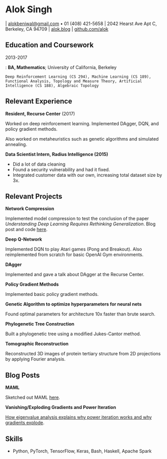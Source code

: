 # Alok Singh

| <alokbeniwal@gmail.com> • 01 (408) 421-5658
| 2042 Hearst Ave Apt C, Berkeley, CA 94709
| [alok.blog](https://alok.github.io/)
| [github.com/alok](https://www.github.com/alok/)

## Education and Coursework

2013-2017

:   **BA, Mathematics**; University of California, Berkeley

    Deep Reinforcement Learning (CS 294), Machine Learning (CS 189),
    Functional Analysis, Topology and Measure Theory, Artificial
    Intelligence (CS 188), Algebraic Topology

## Relevant Experience

**Resident, Recurse Center** (2017)

Worked on deep reinforcement learning. Implemented DAgger, DQN, and
policy gradient methods.

Also worked on metaheuristics such as genetic algorithms and simulated
annealing.

**Data Scientist Intern, Radius Intelligence (2015)**

-   Did a lot of data cleaning
-   Found a security vulnerability and had it fixed.
-   Integrated customer data with our own, increasing total dataset size
    by 3x.

## Relevant Projects

**Network Compression**

Implemented model compression to test the conclusion of the paper
*Understanding Deep Learning Requires Rethinking Generalization*. Blog
post and code
[here](https://alok.github.io/2018/01/12/compressing-neural-networks-to-see-if-they-learn).

**Deep Q-Network**

Implemented DQN to play Atari games (Pong and Breakout). Also
reimplemented from scratch for basic OpenAI Gym environments.

**DAgger**

Implemented and gave a talk about DAgger at the Recurse Center.

**Policy Gradient Methods**

Implemented basic policy gradient methods.

**Genetic Algorithm to optimize hyperparameters for neural nets**

Found optimal parameters for architecture 10x faster than brute search.

**Phylogenetic Tree Construction**

Built a phylogenetic tree using a modified Jukes-Cantor method.

**Tomographic Reconstruction**

Reconstructed 3D images of protein tertiary structure from 2D
projections by applying Fourier analysis.

## Blog Posts

**MAML**

Sketched out MAML
[here](https://alok.github.io/2018/01/16/my-morning-straitjacket-model-agnostic-meta-learning-for-fast-adaptation-of-deep-networks-maml).

**Vanishing/Exploding Gradients and Power Iteration**

[How eigenvalue analysis explains why power iteration works and why
gradients
explode](https://alok.github.io/2017/09/18/eigenapplication-explosions).

## Skills

-   Python, PyTorch, TensorFlow, Keras, Bash, Haskell, Apache Spark
